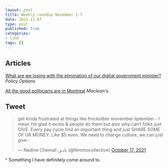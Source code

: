 ```yaml
---
layout: post
title: Weekly roundup November 1-7
date: 2021-11-07
type: post
published: true
categories:
- link
tags: []
---
```


## Articles

[What are we losing with the elimination of our digital government minister?](https://policyoptions.irpp.org/magazines/november-2021/what-are-we-losing-with-the-elimination-of-our-digital-government-minister/ "What are we losing with the elimination of our digital government minister? By Kathryn May") *Policy Options*

[All the good politicians are in Montreal](https://www.macleans.ca/opinion/all-the-good-politicians-are-in-montreal/ "All the good politicians are in Montreal. By Paul Wells") *Maclean's*

## Tweet

<blockquote class="twitter-tweet" data-dnt="true"><p lang="en" dir="ltr">get kinda frustrated at things like frockotber movember liptember - I mean I’m glad it exists &amp; people do them but also why can’t folks just GIVE. Every pay cycle find an important thing and just SHARE SOME OF UR MONEY. Like $5 even. We need to change culture, we can just give-</p>&mdash; Nadine Chemali نادين (@femmocollective) <a href="https://twitter.com/femmocollective/status/1449879435486711811?ref_src=twsrc%5Etfw">October 17, 2021</a></blockquote> <script async src="https://platform.twitter.com/widgets.js" charset="utf-8"></script>

^ Something I have definitely come around to.
